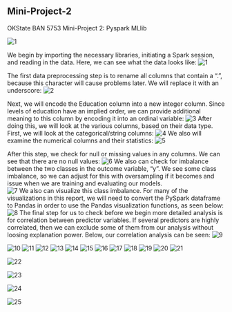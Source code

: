 ## Mini-Project-2
OKState BAN 5753 Mini-Project 2: Pyspark MLlib



![1](Hawks/1.jpg)










We begin by importing the necessary libraries, initiating a Spark session, and reading in the data. Here, we can see what the data looks like: 
![1](Images/1.PNG)

The first data preprocessing step is to rename all columns that contain a “.”, because this character will cause problems later. We will replace it with an underscore: 
![2](Images/2.PNG)

Next, we will encode the Education column into a new integer column. Since levels of education have an implied order, we can provide additional meaning to this column by encoding it into an ordinal variable: 
![3](Images/3.PNG)
After doing this, we will look at the various columns, based on their data type. First, we will look at the categorical/string columns: 
![4](Images/4.PNG)
We also will examine the numerical columns and their statistics: 
![5](Images/5.PNG)
 

After this step, we check for null or missing values in any columns. We can see that there are no null values: 
![6](Images/6.PNG)
We also can check for imbalance between the two classes in the outcome variable, “y”. We see some class imbalance, so we can adjust for this with oversampling if it becomes and issue when we are training and evaluating our models.  
![7](Images/7.PNG)
We also can visualize this class imbalance. For many of the visualizations in this report, we will need to convert the PySpark dataframe to Pandas in order to use the Pandas visualization functions, as seen below:
![8](Images/8.PNG)
The final step for us to check before we begin more detailed analysis is for correlation between predictor variables. If several predictors are highly correlated, then we can exclude some of them from our analysis without loosing explanation power. Below, our correlation analysis can be seen: 
![9](Images/9.PNG)

![10](Images/10.PNG)
![11](Images/11.PNG)
![12](Images/12.PNG)
![13](Images/13.PNG)
![14](Images/14.PNG)
![15](Images/15.PNG)
![16](Images/16.PNG)
![17](Images/17.PNG)
![18](Images/18.PNG)
![19](Images/19.PNG)
![20](Images/20.PNG)
![21](Images/21.PNG)

![22](Images/22.PNG)

![23](Images/23.PNG)

![24](Images/24.PNG)

![25](Images/25.PNG)
